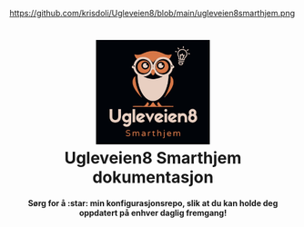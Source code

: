 https://github.com/krisdoli/Ugleveien8/blob/main/ugleveien8smarthjem.png

<h1 align="center">
  <a name="logo" href="#"><img src="https://github.com/krisdoli/Ugleveien8/blob/main/ugleveien8smarthjem.png" alt="Ugleveien8 Smarthjem" width="200"></a>
  <br>
  Ugleveien8 Smarthjem dokumentasjon
</h1>
<h4 align="center">Sørg for å :star: min konfigurasjonsrepo, slik at du kan holde deg oppdatert på enhver daglig fremgang!</h4>
